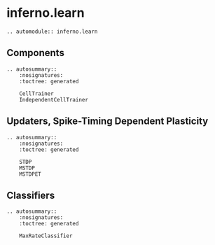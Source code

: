 # inferno.learn

```{eval-rst}
.. automodule:: inferno.learn
```

## Components
```{eval-rst}
.. autosummary::
    :nosignatures:
    :toctree: generated

    CellTrainer
    IndependentCellTrainer
```

## Updaters, Spike-Timing Dependent Plasticity
```{eval-rst}
.. autosummary::
    :nosignatures:
    :toctree: generated

    STDP
    MSTDP
    MSTDPET
```

## Classifiers
```{eval-rst}
.. autosummary::
    :nosignatures:
    :toctree: generated

    MaxRateClassifier
```